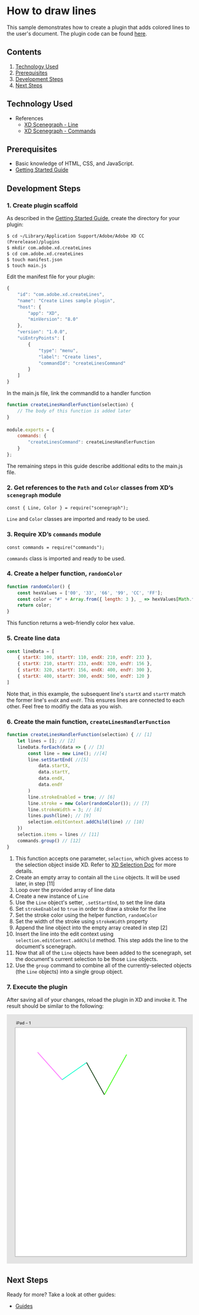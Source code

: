 # How to draw lines

This sample demonstrates how to create a plugin that adds colored lines to the user's document. The plugin code can be found [here](https://github.com/AdobeXD/Plugin-Guides/tree/master/Guides/how-to-draw-lines-guide).

## Contents

1. [Technology Used](how-to-draw-lines-guide.md#technology-used)
2. [Prerequisites](how-to-draw-lines-guide.md#prerequisites)
3. [Development Steps](how-to-draw-lines-guide.md#development-steps)
4. [Next Steps](how-to-draw-lines-guide.md#next-steps)

## Technology Used

* References
  * [XD Scenegraph - Line](https://github.com/AdobeXD/Plugin-Guides/tree/2d9ccbfb0d863bea69dadcc420a962c539c46156/Guides/how-to-draw-lines-guide/references/line.md)
  * [XD Scenegraph - Commands](https://github.com/AdobeXD/Plugin-Guides/tree/2d9ccbfb0d863bea69dadcc420a962c539c46156/Guides/how-to-draw-lines-guide/references/commands.md)

## Prerequisites

* Basic knowledge of HTML, CSS, and JavaScript.
* [Getting Started Guide](../getting-started/getting-started-guide.md)

## Development Steps

### 1.  Create plugin scaffold

As described in the [Getting Started Guide](../getting-started/getting-started-guide.md), create the directory for your plugin:

```text
$ cd ~/Library/Application Support/Adobe/Adobe XD CC (Prerelease)/plugins
$ mkdir com.adobe.xd.createLines
$ cd com.adobe.xd.createLines
$ touch manifest.json
$ touch main.js
```

Edit the manifest file for your plugin:

```javascript
{
    "id": "com.adobe.xd.createLines",
    "name": "Create Lines sample plugin",
    "host": {
        "app": "XD",
        "minVersion": "8.0"
    },
    "version": "1.0.0",
    "uiEntryPoints": [
        {
            "type": "menu",
            "label": "Create lines",
            "commandId": "createLinesCommand"
        }
    ]
}
```

In the main.js file, link the commandId to a handler function

```javascript
function createLinesHandlerFunction(selection) {
    // The body of this function is added later
}

module.exports = { 
    commands: {
        "createLinesCommand": createLinesHandlerFunction
    }
};
```

The remaining steps in this guide describe additional edits to the main.js file.

### 2.  Get references to the `Path` and `Color` classes from XD’s `scenegraph` module

```text
const { Line, Color } = require("scenegraph");
```

`Line` and `Color` classes are imported and ready to be used.

### 3.  Require XD’s `commands` module

```text
const commands = require("commands");
```

`commands` class is imported and ready to be used.

### 4. Create a helper function, `randomColor`

```javascript
function randomColor() {
    const hexValues = ['00', '33', '66', '99', 'CC', 'FF'];
    const color = "#" + Array.from({ length: 3 }, _ => hexValues[Math.floor(Math.random() * hexValues.length)]).join("");
    return color;
}
```

This function returns a web-friendly color hex value.

### 5. Create line data

```javascript
const lineData = [
    { startX: 100, startY: 110, endX: 210, endY: 233 },
    { startX: 210, startY: 233, endX: 320, endY: 156 },
    { startX: 320, startY: 156, endX: 400, endY: 300 },
    { startX: 400, startY: 300, endX: 500, endY: 120 }
]
```

Note that, in this example, the subsequent line's `startX` and `startY` match the former line's `endX` and `endY`. This ensures lines are connected to each other. Feel free to modifiy the data as you wish.

### 6. Create the main function, `createLinesHandlerFunction`

```javascript
function createLinesHandlerFunction(selection) { // [1]
    let lines = []; // [2]
    lineData.forEach(data => { // [3]
        const line = new Line(); //[4]
        line.setStartEnd( //[5]
            data.startX,
            data.startY,
            data.endX,
            data.endY
        )
        line.strokeEnabled = true; // [6]
        line.stroke = new Color(randomColor()); // [7]
        line.strokeWidth = 3; // [8]
        lines.push(line); // [9]
        selection.editContext.addChild(line) // [10]
    })
    selection.items = lines // [11]
    commands.group() // [12]
}
```

1. This function accepts one parameter, `selection`, which gives access to the selection object inside XD. Refer to [XD Selection Doc](https://github.com/AdobeXD/Plugin-Guides/tree/2d9ccbfb0d863bea69dadcc420a962c539c46156/Guides/how-to-draw-lines-guide/references/selection.md) for more details.
2. Create an empty array to contain all the `Line` objects.  It will be used later, in step \[11\]
3. Loop over the provided array of line data
4. Create a new instance of `Line`
5. Use the `Line` object's setter, `.setStartEnd`, to set the line data
6. Set `strokeEnabled` to `true` in order to draw a stroke for the line
7. Set the stroke color using the helper function, `randomColor`
8. Set the width of the stroke using `strokeWidth` property
9. Append the line object into the empty array created in step \[2\] 
10. Insert the line into the edit context using `selection.editContext.addChild` method.  This step adds the line to the document's scenegraph.
11. Now that all of the `Line` objects have been added to the scenegraph, set the document's current selection to be those `Line` objects.
12. Use the `group` command to combine all of the currently-selected objects \(the `Line` objects\) into a single group object.

### 7. Execute the plugin

After saving all of your changes, reload the plugin in XD and invoke it. The result should be similar to the following:

![](../.gitbook/assets/lines.png)

## Next Steps

Ready for more? Take a look at other guides:

* [Guides](https://github.com/AdobeXD/Plugin-Guides/tree/2d9ccbfb0d863bea69dadcc420a962c539c46156/Guides/README.md)

